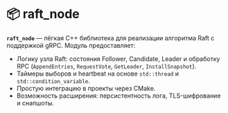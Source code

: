 # 📦 raft_node

**`raft_node`** — лёгкая C++ библиотека для реализации алгоритма Raft с поддержкой gRPC. Модуль предоставляет:

- Логику узла Raft: состояния Follower, Candidate, Leader и обработку RPC (`AppendEntries`, `RequestVote`, `GetLeader`, `InstallSnapshot`).
- Таймеры выборов и heartbeat на основе `std::thread` и `std::condition_variable`.
- Простую интеграцию в проекты через CMake.
- Возможность расширения: персистентность лога, TLS-шифрование и снапшоты.

